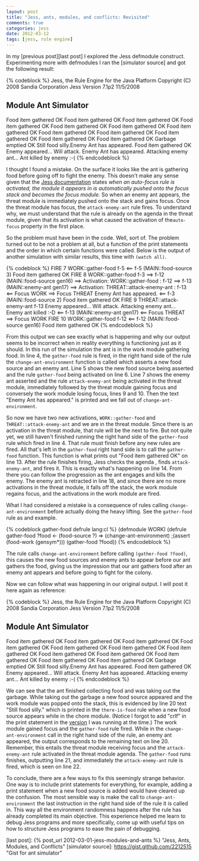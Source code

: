 ```yaml
---
layout: post
title: "Jess, ants, modules, and conflicts: Revisited"
comments: true
categories: jess
date: 2012-03-12
tags: [jess, rule engine]
---
```


In my [previous post][last post] I explored the Jess defmodule construct. Experimenting more with defmodules I ran the [simulator source] and got the following result:

{% codeblock %}
Jess, the Rule Engine for the Java Platform
Copyright (C) 2008 Sandia Corporation
Jess Version 7.1p2 11/5/2008

Module Ant Simulator
---------------------
Food item gathered OK
Food item gathered OK
Food item gathered OK
Food item gathered OK
Food item gathered OK
Food item gathered OK
Food item gathered OK
Food item gathered OK
Food item gathered OK
Food item gathered OK
Food item gathered OK
Food item gathered OK
Garbage emptied OK
Still food silly.Enemy Ant has appeared.
Food item gathered OK
Enemy appeared... Will attack.
Enemy Ant has appeared.
Attacking enemy ant...
Ant killed by enemy :-( <Fact-17>
{% endcodeblock %}

I thought I found a mistake. On the surface it looks like the ant is gathering food before going off to fight the enemy. This doesn't make any sense given that the [Jess documentation](http://www.jessrules.com/jess/docs/71/rules.html) states _when an auto-focus rule is activated, the module it appears in is automatically pushed onto the focus stack and becomes the focus module._ So when an enemy ant appears, the threat module is immediately pushed onto the stack and gains focus. Once the threat module has focus, the ```attack-enemy-ant``` rule fires. To understand why, we must understand that the rule is already on the agenda in the threat module, given that its activation is what caused the activation of the```auto-focus``` property in the first place.

<!-- more -->

So the problem must have been in the code. Well, sort of. The problem turned out to be not a problem at all, but a function of the print statements and the order in which certain functions were called. Below is the output of another simulation with similar results, this time with ```(watch all)```.

{% codeblock %}
FIRE 7 WORK::gather-food f-5
 <== f-5 (MAIN::food-source 3)
Food item gathered OK
FIRE 8 WORK::gather-food f-3
 ==> f-12 (MAIN::food-source gen16)
==> Activation: WORK::gather-food :  f-12
 ==> f-13 (MAIN::enemy-ant gen17)
==> Activation: THREAT::attack-enemy-ant :  f-13
 <== Focus WORK
 ==> Focus THREAT
Enemy Ant has appeared.
 <== f-3 (MAIN::food-source 2)
Food item gathered OK
FIRE 9 THREAT::attack-enemy-ant f-13
Enemy appeared... Will attack.
Attacking enemy ant...
Enemy ant killed :-D <Fact-13>
 <== f-13 (MAIN::enemy-ant gen17)
 <== Focus THREAT
 ==> Focus WORK
FIRE 10 WORK::gather-food f-12
 <== f-12 (MAIN::food-source gen16)
Food item gathered OK
{% endcodeblock %}

From this output we can see exactly what is happening and why our output seems to be incorrect when in reality everything is functioning just as it should. In this run of the simulation the ant is in the work module gathering food. In line 4, the ```gather-food``` rule is fired, in the right hand side of the rule the ```change-ant-environment``` function is called which asserts a new food source and an enemy ant.
Line 5 shows the new food source being asserted and the rule ```gather-food``` being activated on line 6. Line 7 shows the enemy ant asserted and the rule ```attack-enemy-ant``` being activated in the threat module, immediately followed by the threat module gaining focus and conversely the work module losing focus, lines 9 and 10. Then the text "Enemy Ant has appeared." is printed and we fall out of ```change-ant-environment```.

So now we have two new activations, ```WORK::gather-food``` and ```THREAT::attack-enemy-ant``` and we are in the threat module. Since there is an activation in the threat module, that rule will be the next to fire. But not quite yet, we still haven't finished running the right hand side of the ```gather-food``` rule which fired in line 4. That rule must finish before any new rules are fired. All that's left in the ```gather-food``` right hand side is to call the ```gather-food``` function. This function is what prints out "Food item gathered OK" on line 13. After the rule finishes firing, Jess checks the agenda , finds ```attack-enemy-ant```, and fires it. This is exactly what's happening on line 14. From there you can follow the progression as the ant engages and kills the enemy. The enemy ant is retracted in line 18, and since there are no more activations in the threat module, it falls off the stack, the work module regains focus, and the activations in the work module are fired.

What I had considered a mistake is a consequence of rules calling ```change-ant-environment``` before actually doing the heavy lifting. See the ```gather-food``` rule as and example.

{% codeblock gather-food defrule lang:cl %}
(defmodule WORK)
(defrule gather-food
    ?food <- (food-source ?)
    =>
    (change-ant-environment)
    ;(assert (food-work (gensym*)))
    (gather-food ?food))
{% endcodeblock %}

The rule calls ```change-ant-environment``` before calling ```(gather-food ?food)```, this causes the new food sources and enemy ants to appear before our ant gathers the food, giving us the impression that our ant gathers food after an enemy ant appears and before going to fight for the colony.

Now we can follow what was happening in our original output. I will post it here again as reference:

{% codeblock %}
Jess, the Rule Engine for the Java Platform
Copyright (C) 2008 Sandia Corporation
Jess Version 7.1p2 11/5/2008

Module Ant Simulator
---------------------
Food item gathered OK
Food item gathered OK
Food item gathered OK
Food item gathered OK
Food item gathered OK
Food item gathered OK
Food item gathered OK
Food item gathered OK
Food item gathered OK
Food item gathered OK
Food item gathered OK
Food item gathered OK
Garbage emptied OK
Still food silly.Enemy Ant has appeared.
Food item gathered OK
Enemy appeared... Will attack.
Enemy Ant has appeared.
Attacking enemy ant...
Ant killed by enemy :-( <Fact-17>
{% endcodeblock %}

We can see that the ant finished collecting food and was taking out the garbage. While taking out the garbage a new food source appeared and the work module was popped onto the stack, this is evidenced by line 20 text "Still food silly." which is printed in the ```there-is-food``` rule when a new food source appears while in the chore module. (Notice I forgot to add "crlf" in the print statement in the [version](https://gist.github.com/2212515/c3eb0638c72a4b6cc79a2b7553df77b7118674cb#file_there_is_food+rule) I was running at the time.)
The work module gained focus and the ```gather-food``` rule fired. While in the ```change-ant-environment``` call in the right hand side of the rule, an enemy ant appeared, the output corresponds to the remaining text on line 20. Remember, this entails the threat module receiving focus and the ```attack-enemy-ant``` rule activated in the threat module agenda. The ```gather-food``` runs finishes, outputting line 21, and immediately the ```attack-enemy-ant``` rule is fired, which is seen on line 22.

To conclude, there are a few ways to fix this seemingly strange behavior. One way is to include print statements for everything, for example, adding a print statement when a new food source is added would have cleared up the confusion. The most sensible way is make the call to ```change-ant-environment``` the last instruction in the right hand side of the rule it is called in. This way all the environment randomness happens after the rule has already completed its main objective. This experience helped me learn to debug Jess programs and more specifically, come up with useful tips on how to structure Jess programs to ease the pain of debugging.

[last post]: {% post_url 2012-03-01-jess-modules-and-ants %} "Jess, Ants, Modules, and Conflicts"
[simulator source]: https://gist.github.com/2212515 "Gist for ant simulator"
